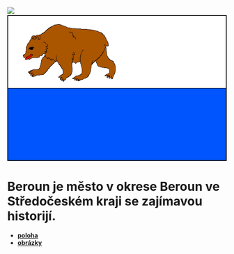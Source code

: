![](https://www.mesto-beroun.cz/data/editor/713cs_8.jpg?gcm_date=1274785535) ![](vlajka.png)
# **Beroun je město v okrese Beroun ve Středočeském kraji se zajímavou historijí.** 


- [**poloha**](/poloha.md)
- [**obrázky**](/obrazky.md)
